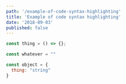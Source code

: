 ```yaml
---
path: '/example-of-code-syntax-highlighting'
title: 'Example of code syntax highlighting'
date: '2018-09-03'
published: false
---
```


```javascript
const thing = () => {};

const whatever = ""

const object = {
  thing: "string"
}
```
